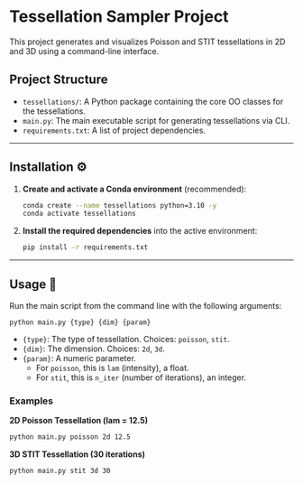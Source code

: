 # Tessellation Sampler Project

This project generates and visualizes Poisson and STIT tessellations in 2D and 3D using a command-line interface.

## Project Structure

- `tessellations/`: A Python package containing the core OO classes for the tessellations.
- `main.py`: The main executable script for generating tessellations via CLI.
- `requirements.txt`: A list of project dependencies.

---

## Installation ⚙️

1.  **Create and activate a Conda environment** (recommended):
    ```bash
    conda create --name tessellations python=3.10 -y
    conda activate tessellations
    ```

2.  **Install the required dependencies** into the active environment:
    ```bash
    pip install -r requirements.txt
    ```

---

## Usage 🚀

Run the main script from the command line with the following arguments:

`python main.py {type} {dim} {param}`

-   `{type}`: The type of tessellation. Choices: `poisson`, `stit`.
-   `{dim}`: The dimension. Choices: `2d`, `3d`.
-   `{param}`: A numeric parameter.
    -   For `poisson`, this is `lam` (intensity), a float.
    -   For `stit`, this is `n_iter` (number of iterations), an integer.

### Examples

**2D Poisson Tessellation (lam = 12.5)**
```bash
python main.py poisson 2d 12.5
```

**3D STIT Tessellation (30 iterations)**
```bash
python main.py stit 3d 30
```